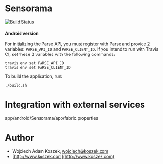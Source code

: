 # Sensorama

[![Build Status](https://travis-ci.org/wkoszek/sensorama.svg?branch=master)](https://travis-ci.org/wkoszek/sensorama)

#### Android version

For initializing the Parse API, you must register with Parse and provide 2
variables: `PARSE_API_ID` and `PARSE_CLIENT_ID`. If you intend to run with
Travis CI, set these 2 variables with the following commands:

	travis env set PARSE_API_ID
	travis env set PARSE_CLIENT_ID

To build the application, run:

	./build.sh

# Integration with external services

app/android/Sensorama/app/fabric.properties


# Author

- Wojciech Adam Koszek, [wojciech@koszek.com](mailto:wojciech@koszek.com)
- [http://www.koszek.com](http://www.koszek.com)
